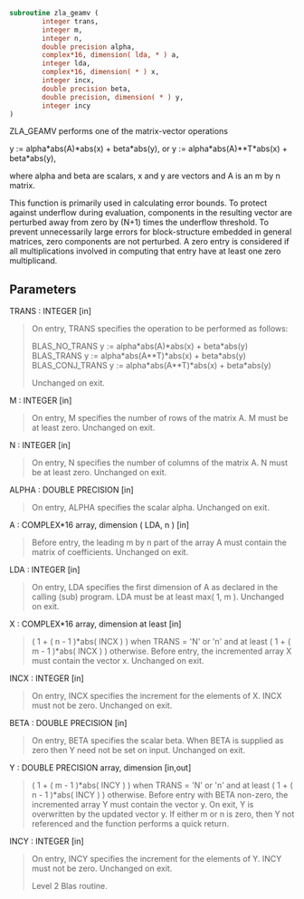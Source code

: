 ```fortran
subroutine zla_geamv (
        integer trans,
        integer m,
        integer n,
        double precision alpha,
        complex*16, dimension( lda, * ) a,
        integer lda,
        complex*16, dimension( * ) x,
        integer incx,
        double precision beta,
        double precision, dimension( * ) y,
        integer incy
)
```

ZLA_GEAMV  performs one of the matrix-vector operations

y := alpha\*abs(A)\*abs(x) + beta\*abs(y),
or   y := alpha\*abs(A)\*\*T\*abs(x) + beta\*abs(y),

where alpha and beta are scalars, x and y are vectors and A is an
m by n matrix.

This function is primarily used in calculating error bounds.
To protect against underflow during evaluation, components in
the resulting vector are perturbed away from zero by (N+1)
times the underflow threshold.  To prevent unnecessarily large
errors for block-structure embedded in general matrices,
zero components are not perturbed.  A zero
entry is considered  if all multiplications involved
in computing that entry have at least one zero multiplicand.

## Parameters
TRANS : INTEGER [in]
> On entry, TRANS specifies the operation to be performed as
> follows:
> 
> BLAS_NO_TRANS      y := alpha\*abs(A)\*abs(x) + beta\*abs(y)
> BLAS_TRANS         y := alpha\*abs(A\*\*T)\*abs(x) + beta\*abs(y)
> BLAS_CONJ_TRANS    y := alpha\*abs(A\*\*T)\*abs(x) + beta\*abs(y)
> 
> Unchanged on exit.

M : INTEGER [in]
> On entry, M specifies the number of rows of the matrix A.
> M must be at least zero.
> Unchanged on exit.

N : INTEGER [in]
> On entry, N specifies the number of columns of the matrix A.
> N must be at least zero.
> Unchanged on exit.

ALPHA : DOUBLE PRECISION [in]
> On entry, ALPHA specifies the scalar alpha.
> Unchanged on exit.

A : COMPLEX\*16 array, dimension ( LDA, n ) [in]
> Before entry, the leading m by n part of the array A must
> contain the matrix of coefficients.
> Unchanged on exit.

LDA : INTEGER [in]
> On entry, LDA specifies the first dimension of A as declared
> in the calling (sub) program. LDA must be at least
> max( 1, m ).
> Unchanged on exit.

X : COMPLEX\*16 array, dimension at least [in]
> ( 1 + ( n - 1 )\*abs( INCX ) ) when TRANS = 'N' or 'n'
> and at least
> ( 1 + ( m - 1 )\*abs( INCX ) ) otherwise.
> Before entry, the incremented array X must contain the
> vector x.
> Unchanged on exit.

INCX : INTEGER [in]
> On entry, INCX specifies the increment for the elements of
> X. INCX must not be zero.
> Unchanged on exit.

BETA : DOUBLE PRECISION [in]
> On entry, BETA specifies the scalar beta. When BETA is
> supplied as zero then Y need not be set on input.
> Unchanged on exit.

Y : DOUBLE PRECISION array, dimension [in,out]
> ( 1 + ( m - 1 )\*abs( INCY ) ) when TRANS = 'N' or 'n'
> and at least
> ( 1 + ( n - 1 )\*abs( INCY ) ) otherwise.
> Before entry with BETA non-zero, the incremented array Y
> must contain the vector y. On exit, Y is overwritten by the
> updated vector y.
> If either m or n is zero, then Y not referenced and the function
> performs a quick return.

INCY : INTEGER [in]
> On entry, INCY specifies the increment for the elements of
> Y. INCY must not be zero.
> Unchanged on exit.
> 
> Level 2 Blas routine.
